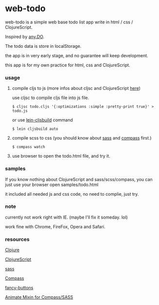 web-todo
========

web-todo is a simple web base todo list app write in html / css / ClojureScript.

Inspired by [any.DO](http://www.any.do/).

The todo data is store in localStorage.

the app is in very early stage, and no guarantee will keep development.

this app is for my own practice for html, css and ClojureScript.

### usage

1. compile cljs to js (more infos about cljsc and ClojureScript [here](https://github.com/clojure/clojurescript/))

    use cljsc to compile cljs file into js file.

   ```$ cljsc todo.cljs '{:optimizations :simple :pretty-print true}' > todo.js```

    or use [lein-cljsbuild](https://github.com/emezeske/lein-cljsbuild) command

    ```$ lein cljsbuild auto```

2. compile scss to css (you should know about [sass](http://sass-lang.com/) and [compass](http://compass-style.org/) first.)

    ```$ compass watch```

3. use browser to open the todo.html file, and try it.

### samples

If you know nothing about ClojureScript and sass/scss/compass, you can just use your browser open samples/todo.html

it included all needed js and css code, no need to complie, just try.

### note

currently not work right with IE. (maybe I'll fix it someday. lol)

work fine with Chrome, FireFox, Opera and Safari.

### resources
[Clojure](http://clojure.org/) 

[ClojureScript](https://github.com/clojure/clojurescript) 

[sass](http://sass-lang.com/) 

[Compass](http://compass-style.org/) 

[fancy-buttons](https://github.com/imathis/fancy-buttons) 

[Animate Mixin for Compass/SASS](http://thecssguru.freeiz.com/animate/)

